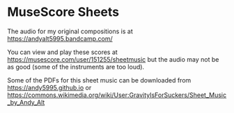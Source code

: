 # MuseScore Sheets

The audio for my original compositions is at https://andyalt5995.bandcamp.com/

You can view and play these scores at
https://musescore.com/user/151255/sheetmusic but the audio may not be as
good (some of the instruments are too loud).

Some of the PDFs for this sheet music can be downloaded from
https://andy5995.github.io or
https://commons.wikimedia.org/wiki/User:GravityIsForSuckers/Sheet_Music_by_Andy_Alt
